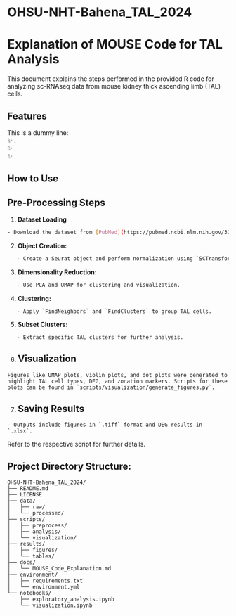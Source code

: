 # OHSU-NHT-Bahena_TAL_2024
# Explanation of MOUSE Code for TAL Analysis
This document explains the steps performed in the provided R code for analyzing sc-RNAseq data from mouse kidney thick ascending limb (TAL) cells.

## Features
This is a dummy line: <br>
✨ .<br>
✨ .<br>
✨ .<br>

## How to Use
## Pre-Processing Steps

1. **Dataset Loading**
```bash
- Download the dataset from [PubMed](https://pubmed.ncbi.nlm.nih.gov/31689386/) and load it using `Seurat::Read10X`. <br>
```
2. **Object Creation:** <br>
```bash
   - Create a Seurat object and perform normalization using `SCTransform`.
```
3. **Dimensionality Reduction:** <br>
```bash
   - Use PCA and UMAP for clustering and visualization.
```
4. **Clustering:**
```
   - Apply `FindNeighbors` and `FindClusters` to group TAL cells.
```
5. **Subset Clusters:**
```
   - Extract specific TAL clusters for further analysis.
```
6. ## Visualization
```
Figures like UMAP plots, violin plots, and dot plots were generated to highlight TAL cell types, DEG, and zonation markers. Scripts for these plots can be found in `scripts/visualization/generate_figures.py`.
```

7. ## Saving Results
```
- Outputs include figures in `.tiff` format and DEG results in `.xlsx`.
```

Refer to the respective script for further details.



## Project Directory Structure:
```
OHSU-NHT-Bahena_TAL_2024/
├── README.md
├── LICENSE
├── data/
│   ├── raw/
│   └── processed/
├── scripts/
│   ├── preprocess/
│   ├── analysis/
│   └── visualization/
├── results/
│   ├── figures/
│   └── tables/
├── docs/
│   └── MOUSE_Code_Explanation.md
├── environment/
│   ├── requirements.txt
│   └── environment.yml
└── notebooks/
    ├── exploratory_analysis.ipynb
    └── visualization.ipynb
```

